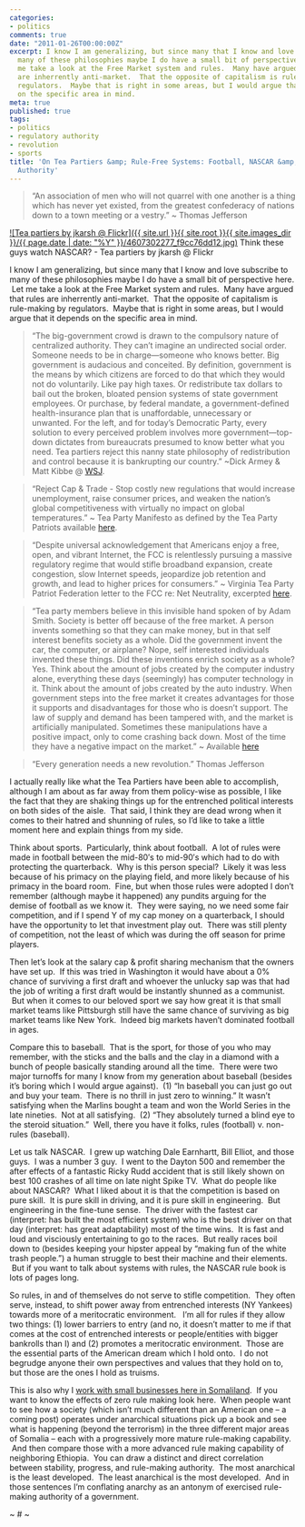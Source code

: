 ```yaml
---
categories:
- politics
comments: true
date: "2011-01-26T00:00:00Z"
excerpt: I know I am generalizing, but since many that I know and love subscribe to
  many of these philosophies maybe I do have a small bit of perspective here.  Let
  me take a look at the Free Market system and rules.  Many have argued that rules
  are inherrently anti-market.  That the opposite of capitalism is rule-making by
  regulators.  Maybe that is right in some areas, but I would argue that it depends
  on the specific area in mind.
meta: true
published: true
tags:
- politics
- regulatory authority
- revolution
- sports
title: 'On Tea Partiers &amp; Rule-Free Systems: Football, NASCAR &amp; Regulatory
  Authority'
---
```


> “An association of men who will not quarrel with one another is a thing which has never yet existed, from the greatest confederacy of nations down to a town meeting or a vestry.” ~ Thomas Jefferson

[![Tea partiers by jkarsh @ Flickr]({{ site.url }}{{ site.root }}{{ site.images_dir }}/{{ page.date | date: "%Y" }}/4607302277_f9cc76dd12.jpg)](http://www.flickr.com/photos/jkarsh/4607302277/)
Think these guys watch NASCAR? - Tea partiers by jkarsh @ Flickr

I know I am generalizing, but since many that I know and love subscribe to many of these philosophies maybe I do have a small bit of perspective here.  Let me take a look at the Free Market system and rules.  Many have argued that rules are inherrently anti-market.  That the opposite of capitalism is rule-making by regulators.  Maybe that is right in some areas, but I would argue that it depends on the specific area in mind.


> “The big-government crowd is drawn to the compulsory nature of centralized authority. They can’t imagine an undirected social order. Someone needs to be in charge—someone who knows better. Big government is audacious and conceited. By definition, government is the means by which citizens are forced to do that which they would not do voluntarily. Like pay high taxes. Or redistribute tax dollars to bail out the broken, bloated pension systems of state government employees. Or purchase, by federal mandate, a government-defined health-insurance plan that is unaffordable, unnecessary or unwanted. For the left, and for today’s Democratic Party, every solution to every perceived problem involves more government—top-down dictates from bureaucrats presumed to know better what you need. Tea partiers reject this nanny state philosophy of redistribution and control because it is bankrupting our country.” ~Dick Armey & Matt Kibbe @ [WSJ][2].

 [2]: http://online.wsj.com/article/SB10001424052748704407804575425061553154540.html

> “Reject Cap & Trade - Stop costly new regulations that would increase unemployment, raise consumer prices, and weaken the nation’s global competitiveness with virtually no impact on global temperatures.” ~ Tea Party Manifesto as defined by the Tea Party Patriots available [here][3].

 [3]: http://www.contractfromamerica.com/Idea.aspx

> “Despite universal acknowledgement that Americans enjoy a free, open, and vibrant Internet, the FCC is relentlessly pursuing a massive regulatory regime that would stifle broadband expansion, create congestion, slow Internet speeds, jeopardize job retention and growth, and lead to higher prices for consumers.” ~ Virginia Tea Party Patriot Federation letter to the FCC re: Net Neutrality, excerpted [here][4].

 [4]: http://www.crunchgear.com/2010/08/13/the-tea-party-hates-net-neutrality-because-its-an-affront-to-free-speech-umm/

> “Tea party members believe in this invisible hand spoken of by Adam Smith. Society is better off because of the free market. A person invents something so that they can make money, but in that self interest benefits society as a whole. Did the government invent the car, the computer, or airplane? Nope, self interested individuals invented these things. Did these inventions enrich society as a whole? Yes. Think about the amount of jobs created by the computer industry alone, everything these days (seemingly) has computer technology in it. Think about the amount of jobs created by the auto industry. When government steps into the free market it creates advantages for those it supports and disadvantages for those who is doesn’t support. The law of supply and demand has been tampered with, and the market is artificially manipulated. Sometimes these manipulations have a positive impact, only to come crashing back down. Most of the time they have a negative impact on the market.” ~ Available [here][5]

 [5]: http://hubpages.com/hub/what-the-tea-party-stands-for-free-markets

> “Every generation needs a new revolution.” Thomas Jefferson

I actually really like what the Tea Partiers have been able to accomplish, although I am about as far away from them policy-wise as possible, I like the fact that they are shaking things up for the entrenched political interests on both sides of the aisle.  That said, I think they are dead wrong when it comes to their hatred and shunning of rules, so I’d like to take a little moment here and explain things from my side.

Think about sports.  Particularly, think about football.  A lot of rules were made in football between the mid-80′s to mid-90′s which had to do with protecting the quarterback.  Why is this person special?  Likely it was less because of his primacy on the playing field, and more likely because of his primacy in the board room.  Fine, but when those rules were adopted I don’t remember (although maybe it happened) any pundits arguing for the demise of football as we know it.  They were saying, no we need some fair competition, and if I spend Y of my cap money on a quarterback, I should have the opportunity to let that investment play out.  There was still plenty of competition, not the least of which was during the off season for prime players.

Then let’s look at the salary cap & profit sharing mechanism that the owners have set up.  If this was tried in Washington it would have about a 0% chance of surviving a first draft and whoever the unlucky sap was that had the job of writing a first draft would be instantly shunned as a communist.  But when it comes to our beloved sport we say how great it is that small market teams like Pittsburgh still have the same chance of surviving as big market teams like New York.  Indeed big markets haven’t dominated football in ages.

Compare this to baseball.  That is the sport, for those of you who may remember, with the sticks and the balls and the clay in a diamond with a bunch of people basically standing around all the time.  There were two major turnoffs for many I know from my generation about baseball (besides it’s boring which I would argue against).  (1) “In baseball you can just go out and buy your team.  There is no thrill in just zero to winning.” It wasn’t satisfying when the Marlins bought a team and won the World Series in the late nineties.  Not at all satisfying.  (2) “They absolutely turned a blind eye to the steroid situation.”  Well, there you have it folks, rules (football) v. non-rules (baseball).

Let us talk NASCAR.  I grew up watching Dale Earnhartt, Bill Elliot, and those guys.  I was a number 3 guy.  I went to the Dayton 500 and remember the after effects of a fantastic Ricky Rudd accident that is still likely shown on best 100 crashes of all time on late night Spike TV.  What do people like about NASCAR?  What I liked about it is that the competition is based on pure skill.  It is pure skill in driving, and it is pure skill in engineering.  But engineering in the fine-tune sense.  The driver with the fastest car (interpret: has built the most efficient system) who is the best driver on that day (interpret: has great adaptability) most of the time wins.  It is fast and loud and visciously entertaining to go to the races.  But really races boil down to (besides keeping your hipster appeal by “making fun of the white trash people.”) a human struggle to best their machine and their elements.  But if you want to talk about systems with rules, the NASCAR rule book is lots of pages long.

So rules, in and of themselves do not serve to stifle competition.  They often serve, instead, to shift power away from entrenched interests (NY Yankees) towards more of a meritocratic environment.   I’m all for rules if they allow two things: (1) lower barriers to entry (and no, it doesn’t matter to me if that comes at the cost of entrenched interests or people/entities with bigger bankrolls than I) and (2) promotes a meritocratic environment.  Those are the essential parts of the American dream which I hold onto.  I do not begrudge anyone their own perspectives and values that they hold on to, but those are the ones I hold as truisms.

This is also why I [work with small businesses here in Somaliland][6].  If you want to know the effects of zero rule making look here.  When people want to see how a society (which isn’t much different than an American one – a coming post) operates under anarchical situations pick up a book and see what is happening (beyond the terrorism) in the three different major areas of Somalia – each with a progressively more mature rule-making capability.  And then compare those with a more advanced rule making capability of neighboring Ethiopia.  You can draw a distinct and direct correlation between stability, progress, and rule-making authority.  The most anarchical is the least developed.  The least anarchical is the most developed.  And in those sentences I’m conflating anarchy as an antonym of exercised rule-making authority of a government.

 [6]: http://watershedlegal.com/about

~ # ~